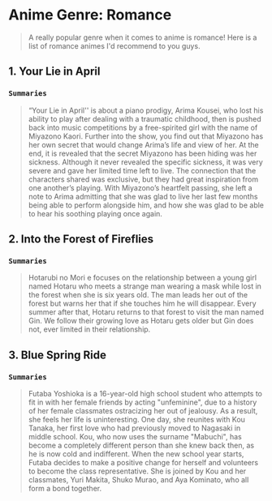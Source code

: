 # **Anime Genre: Romance**
> A really popular genre when it comes to anime is romance! Here is a list of romance animes I'd recommend to you guys.

## 1. Your Lie in April

### ```Summaries```

> “Your Lie in April'' is about a piano prodigy, Arima Kousei, who lost his ability to play after dealing with a traumatic childhood, then is pushed back into music competitions by a free-spirited girl with the name of Miyazono Kaori. Further into the show, you find out that Miyazono has her own secret that would change Arima’s life and view of her. At the end, it is revealed that the secret Miyazono has been hiding was her sickness. Although it never revealed the specific sickness, it was very severe and gave her limited time left to live. The connection that the characters shared was exclusive, but they had great inspiration from one another’s playing. With Miyazono’s heartfelt passing, she left a note to Arima admitting that she was glad to live her last few months being able to perform alongside him, and how she was glad to be able to hear his soothing playing once again.

## 2. Into the Forest of Fireflies

### ```Summaries```

> Hotarubi no Mori e focuses on the relationship between a young girl named Hotaru who meets a strange man wearing a mask while lost in the forest when she is six years old. The man leads her out of the forest but warns her that if she touches him he will disappear. Every summer after that, Hotaru returns to that forest to visit the man named Gin. We follow their growing love as Hotaru gets older but Gin does not, ever limited in their relationship.

## 3. Blue Spring Ride

### ```Summaries```

> Futaba Yoshioka is a 16-year-old high school student who attempts to fit in with her female friends by acting "unfeminine", due to a history of her female classmates ostracizing her out of jealousy. As a result, she feels her life is uninteresting. One day, she reunites with Kou Tanaka, her first love who had previously moved to Nagasaki in middle school. Kou, who now uses the surname "Mabuchi", has become a completely different person than she knew back then, as he is now cold and indifferent. When the new school year starts, Futaba decides to make a positive change for herself and volunteers to become the class representative. She is joined by Kou and her classmates, Yuri Makita, Shuko Murao, and Aya Kominato, who all form a bond together.




